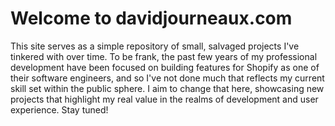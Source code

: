 # Welcome to davidjourneaux.com

This site serves as a simple repository of small, salvaged projects I've tinkered with over time. To be frank, the past few years of my professional development have been focused on building features for Shopify as one of their software engineers, and so I've not done much that reflects my current skill set within the public sphere. I aim to change that here, showcasing new projects that highlight my real value in the realms of development and user experience. Stay tuned!
